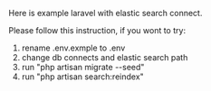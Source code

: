 Here is example laravel with elastic search connect. 

Please follow this instruction, if you wont to try:

1. rename .env.exmple to .env
2. change db connects and elastic search path
3. run "php artisan migrate --seed"
4. run "php artisan search:reindex"
